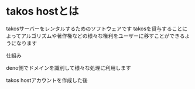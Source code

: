 # takos hostとは

takosサーバーをレンタルするためのソフトウェアです
takosを貸与することによってアルゴリズムや著作権などの様々な権利をユーザーに移すことができるようになります

仕組み

deno側でドメインを識別して様々な処理に利用します

takos hostアカウントを作成した後